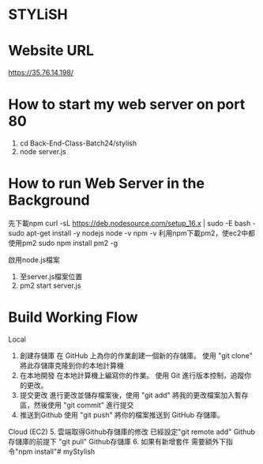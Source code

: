 # STYLiSH
# Website URL
https://35.76.14.198/

# How to start my web server on port 80
1. cd Back-End-Class-Batch24/stylish
2. node server.js

# How to run Web Server in the Background
先下載npm 
curl -sL https://deb.nodesource.com/setup_16.x | sudo -E bash -
sudo apt-get install -y nodejs
node -v
npm -v
利用npm下載pm2，使ec2中都使用pm2
sudo npm install pm2 -g

啟用node.js檔案
1. 至server.js檔案位置 
2. pm2 start server.js

# Build Working Flow
Local
1. 創建存儲庫
    在 GitHub 上為你的作業創建一個新的存儲庫。
    使用 "git clone" 將此存儲庫克隆到你的本地計算機
2. 在本地開發
    在本地計算機上編寫你的作業。
    使用 Git 進行版本控制，追蹤你的更改。
3. 提交更改
    進行更改並儲存檔案後，使用 "git add" 將我的更改檔案加入暫存區，然後使用 "git commit" 進行提交
4. 推送到Github
    使用 "git push" 將你的檔案推送到 GitHub 存儲庫。

Cloud (EC2)
5. 雲端取得Github存儲庫的修改
    已經設定"git remote add" Github存儲庫的前提下
    "git pull" Github存儲庫
6. 如果有新增套件
    需要額外下指令"npm install"#   m y S t y l i s h  
 